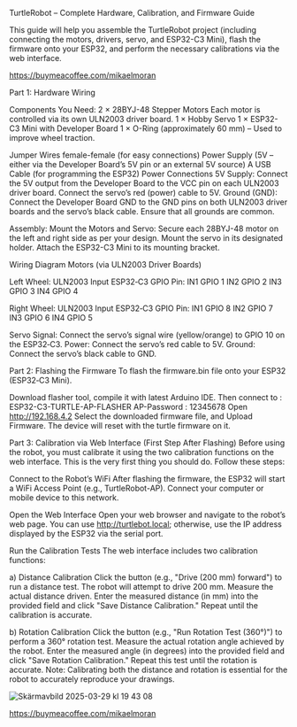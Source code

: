 TurtleRobot – Complete Hardware, Calibration, and Firmware Guide

This guide will help you assemble the TurtleRobot project (including connecting the motors, drivers, servo, and ESP32-C3 Mini), flash the firmware onto your ESP32, and perform the necessary calibrations via the web interface.

https://buymeacoffee.com/mikaelmoran



Part 1: Hardware Wiring

Components You Need:
2 × 28BYJ-48 Stepper Motors Each motor is controlled via its own ULN2003 driver board.
1 × Hobby Servo
1 × ESP32-C3 Mini with Developer Board
1 × O-Ring (approximately 60 mm) – Used to improve wheel traction.

Jumper Wires female-female (for easy connections)
Power Supply (5V – either via the Developer Board’s 5V pin or an external 5V source)
A USB Cable (for programming the ESP32) Power Connections 5V Supply:
Connect the 5V output from the Developer Board to the VCC pin on each ULN2003 driver board.
Connect the servo’s red (power) cable to 5V. Ground (GND): Connect the Developer Board GND to the GND
pins on both ULN2003 driver boards and the servo’s black cable. Ensure that all grounds are common.

Assembly:
Mount the Motors and Servo: Secure each 28BYJ-48 motor on the left and right side as per your design. 
Mount the servo in its designated holder. Attach the ESP32-C3 Mini to its mounting bracket.

Wiring Diagram Motors (via ULN2003 Driver Boards)

Left Wheel: ULN2003 Input ESP32‑C3 GPIO Pin:
IN1 GPIO 1
IN2 GPIO 2
IN3 GPIO 3
IN4 GPIO 4

Right Wheel: ULN2003 Input ESP32‑C3 GPIO Pin:
IN1 GPIO 8 
IN2 GPIO 7 
IN3 GPIO 6 
IN4 GPIO 5

Servo Signal: Connect the servo’s signal wire (yellow/orange) to GPIO 10 on the ESP32‑C3.
Power: Connect the servo’s red cable to 5V. Ground: Connect the servo’s black cable to GND.



Part 2: Flashing the Firmware To flash the firmware.bin file onto your ESP32 (ESP32‑C3 Mini).

Download flasher tool, compile it with latest Arduino IDE.
Then connect to : ESP32-C3-TURTLE-AP-FLASHER AP-Password : 12345678
Open http://192.168.4.2 Select the downloaded firmware file, and Upload Firmware.
The device will reset with the turtle firmware on it.


Part 3: Calibration via Web Interface (First Step After Flashing)
Before using the robot, you must calibrate it using the two calibration functions on the web interface.
This is the very first thing you should do. Follow these steps:

Connect to the Robot’s WiFi After flashing the firmware, the ESP32 will start a WiFi Access Point (e.g., TurtleRobot-AP).
Connect your computer or mobile device to this network.

Open the Web Interface Open your web browser and navigate to the robot’s web page.
You can use http://turtlebot.local; otherwise, use the IP address displayed by the ESP32 via the serial port.

Run the Calibration Tests The web interface includes two calibration functions:

a) Distance Calibration Click the button (e.g., "Drive (200 mm) forward") to run a distance test.
The robot will attempt to drive 200 mm. Measure the actual distance driven.
Enter the measured distance (in mm) into the provided field and click "Save Distance Calibration." Repeat until the calibration is accurate.

b) Rotation Calibration Click the button (e.g., "Run Rotation Test (360°)") to perform a 360° rotation test. Measure the actual rotation angle achieved by the robot. Enter the measured angle (in degrees) into the provided field and click "Save Rotation Calibration." Repeat this test until the rotation is accurate. Note: Calibrating both the distance and rotation is essential for the robot to accurately reproduce your drawings.




![Skärmavbild 2025-03-29 kl  19 43 08](https://github.com/user-attachments/assets/56db1732-0542-47d2-b4f1-529e2aff0375)


https://buymeacoffee.com/mikaelmoran

